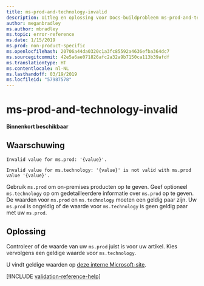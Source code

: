 ```yaml
---
title: ms-prod-and-technology-invalid
description: Uitleg en oplossing voor Docs-buildprobleem ms-prod-and-technology-invalid
author: meganbradley
ms.author: mbradley
ms.topic: error-reference
ms.date: 1/15/2019
ms.prod: non-product-specific
ms.openlocfilehash: 20706a44da0320c1a3fc85592a4636efba364dc7
ms.sourcegitcommit: 42e5a6ae071826afc2a32a9b7150ca113b39afdf
ms.translationtype: HT
ms.contentlocale: nl-NL
ms.lasthandoff: 03/19/2019
ms.locfileid: "57987578"
---
```

# <a name="ms-prod-and-technology-invalid"></a>ms-prod-and-technology-invalid

**Binnenkort beschikbaar**

## <a name="warning"></a>Waarschuwing

`Invalid value for ms.prod: '{value}'.`

`Invalid value for ms.technology: '{value}' is not valid with ms.prod value '{value}'.`

Gebruik `ms.prod` om on-premises producten op te geven. Geef optioneel `ms.technology` op om gedetailleerdere informatie over `ms.prod` op te geven. De waarden voor `ms.prod` en `ms.technology` moeten een geldig paar zijn. Uw `ms.prod` is ongeldig of de waarde voor `ms.technology` is geen geldig paar met uw `ms.prod`.

## <a name="resolution"></a>Oplossing

Controleer of de waarde van uw `ms.prod` juist is voor uw artikel. Kies vervolgens een geldige waarde voor `ms.technology`.

U vindt geldige waarden op [deze interne Microsoft-site](https://docsmetadatatool.azurewebsites.net/allowlists).

<!--make sure to add this file to your includes folder and verify the path-->
[!INCLUDE [validation-reference-help](includes/validation-reference-help.md)]
